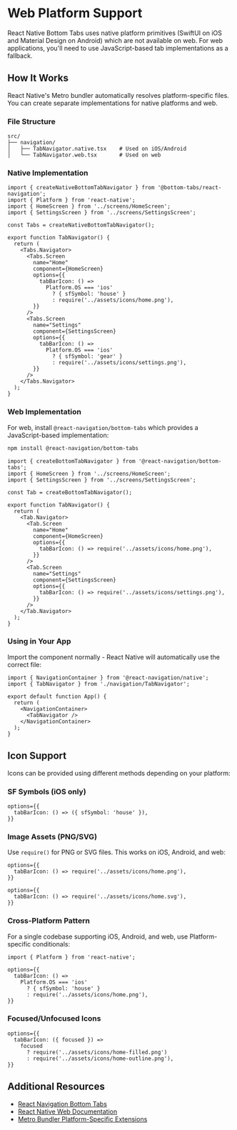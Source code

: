 # Web Platform Support

React Native Bottom Tabs uses native platform primitives (SwiftUI on iOS and Material Design on Android) which are not available on web. For web applications, you'll need to use JavaScript-based tab implementations as a fallback.

## How It Works

React Native's Metro bundler automatically resolves platform-specific files. You can create separate implementations for native platforms and web.

### File Structure

```
src/
├── navigation/
│   ├── TabNavigator.native.tsx    # Used on iOS/Android
│   └── TabNavigator.web.tsx       # Used on web
```

### Native Implementation

```tsx title="TabNavigator.native.tsx"
import { createNativeBottomTabNavigator } from '@bottom-tabs/react-navigation';
import { Platform } from 'react-native';
import { HomeScreen } from '../screens/HomeScreen';
import { SettingsScreen } from '../screens/SettingsScreen';

const Tabs = createNativeBottomTabNavigator();

export function TabNavigator() {
  return (
    <Tabs.Navigator>
      <Tabs.Screen
        name="Home"
        component={HomeScreen}
        options={{
          tabBarIcon: () =>
            Platform.OS === 'ios'
              ? { sfSymbol: 'house' }
              : require('../assets/icons/home.png'),
        }}
      />
      <Tabs.Screen
        name="Settings"
        component={SettingsScreen}
        options={{
          tabBarIcon: () =>
            Platform.OS === 'ios'
              ? { sfSymbol: 'gear' }
              : require('../assets/icons/settings.png'),
        }}
      />
    </Tabs.Navigator>
  );
}
```

### Web Implementation

For web, install `@react-navigation/bottom-tabs` which provides a JavaScript-based implementation:

```bash
npm install @react-navigation/bottom-tabs
```

```tsx title="TabNavigator.web.tsx"
import { createBottomTabNavigator } from '@react-navigation/bottom-tabs';
import { HomeScreen } from '../screens/HomeScreen';
import { SettingsScreen } from '../screens/SettingsScreen';

const Tab = createBottomTabNavigator();

export function TabNavigator() {
  return (
    <Tab.Navigator>
      <Tab.Screen
        name="Home"
        component={HomeScreen}
        options={{
          tabBarIcon: () => require('../assets/icons/home.png'),
        }}
      />
      <Tab.Screen
        name="Settings"
        component={SettingsScreen}
        options={{
          tabBarIcon: () => require('../assets/icons/settings.png'),
        }}
      />
    </Tab.Navigator>
  );
}
```

### Using in Your App

Import the component normally - React Native will automatically use the correct file:

```tsx title="App.tsx"
import { NavigationContainer } from '@react-navigation/native';
import { TabNavigator } from './navigation/TabNavigator';

export default function App() {
  return (
    <NavigationContainer>
      <TabNavigator />
    </NavigationContainer>
  );
}
```

## Icon Support

Icons can be provided using different methods depending on your platform:

### SF Symbols (iOS only)

```tsx
options={{
  tabBarIcon: () => ({ sfSymbol: 'house' }),
}}
```

### Image Assets (PNG/SVG)

Use `require()` for PNG or SVG files. This works on iOS, Android, and web:

```tsx
options={{
  tabBarIcon: () => require('../assets/icons/home.png'),
}}
```

```tsx
options={{
  tabBarIcon: () => require('../assets/icons/home.svg'),
}}
```

### Cross-Platform Pattern

For a single codebase supporting iOS, Android, and web, use Platform-specific conditionals:

```tsx
import { Platform } from 'react-native';

options={{
  tabBarIcon: () =>
    Platform.OS === 'ios'
      ? { sfSymbol: 'house' }
      : require('../assets/icons/home.png'),
}}
```

### Focused/Unfocused Icons

```tsx
options={{
  tabBarIcon: ({ focused }) =>
    focused
      ? require('../assets/icons/home-filled.png')
      : require('../assets/icons/home-outline.png'),
}}
```

## Additional Resources

- [React Navigation Bottom Tabs](https://reactnavigation.org/docs/bottom-tab-navigator/)
- [React Native Web Documentation](https://necolas.github.io/react-native-web/)
- [Metro Bundler Platform-Specific Extensions](https://reactnative.dev/docs/platform-specific-code#platform-specific-extensions)
